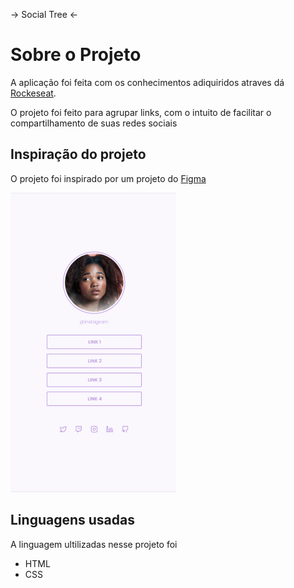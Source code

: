 -> Social Tree <-

# Sobre o Projeto

A aplicação foi feita com os conhecimentos adiquiridos atraves dá [Rockeseat](https://app.rocketseat.com.br/dashboard "site da rocketsat").

O projeto foi feito para agrupar links, com o intuito de facilitar o compartilhamento de suas redes sociais

## Inspiração do projeto

O projeto foi inspirado por um projeto do [Figma](https://github.com/Dallag0/Social-Tree/blob/main/assets/ideia%20para%20projeto.png)

![Projeto Figma](https://github.com/Dallag0/Social-Tree/blob/main/assets/ideia%20para%20projeto.png)

## Linguagens usadas

A linguagem ultilizadas nesse projeto foi

- HTML
- CSS



